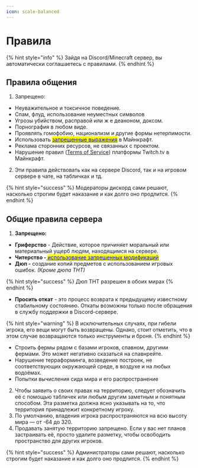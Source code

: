```yaml
---
icon: scale-balanced
---
```


# Правила

{% hint style="info" %}
Зайдя на Discord/Minecraft сервер, вы автоматически соглашаетесь с правилами.
{% endhint %}

## Правила общения

1. Запрещено:

* Неуважительное и токсичное поведение.
* Спам, флуд, использование неуместных символов
* Угрозы убийством, расправой или ж е деаноном, доксом.
* Порнография в любом виде.
* Проявлять гомофобию, национализм и другие формы нетерпимости.
* Использовать [<mark style="color:blue;">запрещенные выражения</mark>](rules/zapreshennye-vyrazheniya.md) в Майнкрафт.
* Реклама сторонних ресурсов, не связанных с проектом.
* Нарушение правил ([Terms of Service](https://twitch.tv/p/en/legal/terms-of-service/)) платформы Twitch.tv в  Майнкрафт.

2. Эти правила  действовать как на сервере Discord, так и на игровом сервере в чате, на табличках и тд.

{% hint style="success" %}
Модераторы дискорд сами решают, насколько строгим будет наказание и как долго оно продлится.
{% endhint %}





## Общие правила сервера

1. **Запрещено:**

* **Гриферство** - Действие, которое причиняет моральный или материальный ущерб людям, находящимся на сервере.
* **Читерство -**[ <mark style="color:blue;">использование запрещенных модификаций</mark>](rules/zapreshennye-modifikacii.md)
* **Дюп -** создание копий предметов с использованием игровых ошибок.  _(Кроме дюпа ТНТ)_

{% hint style="success" %}
Дюп ТНТ разрешен в обоих мирах
{% endhint %}

* **Просить откат** -  это процесс возврата к предыдущему известному стабильному состояни&#x44E;**.** Откаты возможны только после обращения в службу поддержки в Discord-сервере.&#x20;

{% hint style="warning" %}
&#x20;В исключительных случаях, при гибели игрока, его вещи могут быть возвращены. Однако, стоит отметить, что в этом случае возвращаются только инструменты и броня.
{% endhint %}

* Строить фермы рядом с базами игроков, спавном, другими фермами. Это может негативно сказаться на спавнрейте.
* Нарушение терраформинга, возведение построек, не соответствующих окружающей среде, в воздухе и на любых водоёмах.
* Попытки вычисления сида мира и его распространение

2. Чтобы заявить о своих правах на территорию, следует обозначить её с помощью табличек или любым другим заметным и понятным способом. Эта разметка должна ясно указывать на то, что территория принадлежит конкретному игроку.&#x20;
3. По умолчанию, владения игрока распространяются на всю высоту мира — от -64 до 320.
4. Продавать занятую территорию запрещено. Если у вас нет планов застраивать её, просто удалите разметку, чтобы освободить пространство для других игроков.

{% hint style="success" %}
Администраторы сами решают, насколько строгим будет наказание и как долго оно продлится.
{% endhint %}
